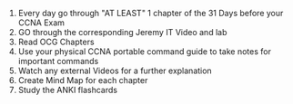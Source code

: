 




1. Every day go through "AT LEAST" 1 chapter of the 31 Days before your CCNA Exam
2. GO through the corresponding Jeremy IT Video and lab 
3. Read OCG Chapters
4. Use your physical CCNA portable command guide to take notes for important commands
5. Watch any external Videos for a further explanation
6. Create Mind Map for each chapter 
7. Study the ANKI flashcards 